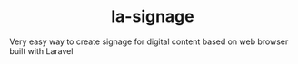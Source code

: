<h1 align="center" id="title">la-signage</h1>

<p id="description">Very easy way to create signage for digital content based on web browser built with Laravel</p>
